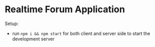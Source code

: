 # Realtime Forum Application
Setup:
- run ```npm i && npm start``` for both client and server side to start the development server
